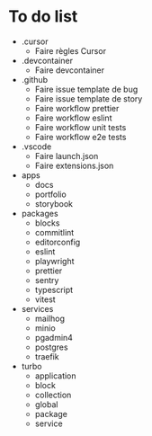 # To do list

- .cursor
  - Faire règles Cursor
- .devcontainer
  - Faire devcontainer
- .github
  - Faire issue template de bug
  - Faire issue template de story
  - Faire workflow prettier
  - Faire workflow eslint
  - Faire workflow unit tests
  - Faire workflow e2e tests
- .vscode
  - Faire launch.json
  - Faire extensions.json
- apps
  - docs
  - portfolio
  - storybook
- packages
  - blocks
  - commitlint
  - editorconfig
  - eslint
  - playwright
  - prettier
  - sentry
  - typescript
  - vitest
- services
  - mailhog
  - minio
  - pgadmin4
  - postgres
  - traefik
- turbo
  - application
  - block
  - collection
  - global
  - package
  - service
